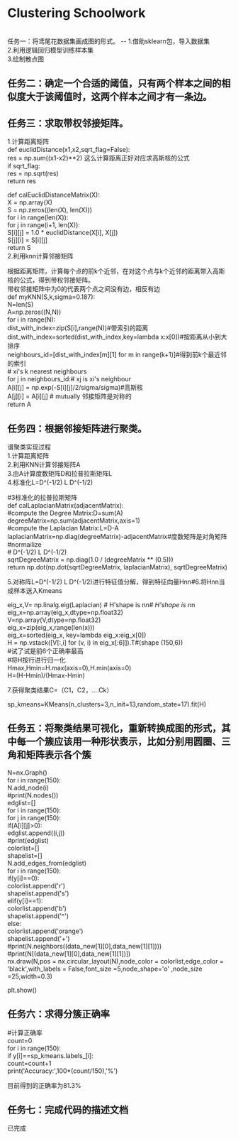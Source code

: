 Clustering Schoolwork
=
<br>
任务一：将鸢尾花数据集画成图的形式。
--
1.借助sklearn包，导入数据集<br>
2.利用逻辑回归模型训练样本集<br>
3.绘制散点图<br>

任务二：确定一个合适的阈值，只有两个样本之间的相似度大于该阈值时，这两个样本之间才有一条边。<br>
--
任务三：求取带权邻接矩阵。<br/>
--
1.计算距离矩阵<br>
def euclidDistance(x1,x2,sqrt_flag=False):<br>
    res = np.sum((x1-x2)**2)  这么计算距离正好对应求高斯核的公式<br>
    if sqrt_flag:<br>
        res = np.sqrt(res)<br>
    return res<br>
    
def calEuclidDistanceMatrix(X): <br>
    X = np.array(X)<br>
    S = np.zeros((len(X), len(X)))<br>
    for i in range(len(X)):<br>
        for j in range(i+1, len(X)): <br>
            S[i][j] = 1.0 * euclidDistance(X[i], X[j]) <br>
            S[j][i] = S[i][j] <br>
    return S<br>
2.利用knn计算邻接矩阵<br>

根据距离矩阵，计算每个点的前k个近邻，在对这个点与k个近邻的距离带入高斯核的公式，得到带权邻接矩阵。<br>
带权邻接矩阵中为0的代表两个点之间没有边，相反有边<br>
 def myKNN(S,k,sigma=0.187):<br>
    N=len(S)<br>
    A=np.zeros((N,N))<br>
    for i in range(N):<br>
        dist_with_index=zip(S[i],range(N))#带索引的距离<br>
        dist_with_index=sorted(dist_with_index,key=lambda x:x[0])#按距离从小到大排序<br>
        neighbours_id=[dist_with_index[m][1] for m in range(k+1)]#得到前k个最近邻的索引<br>
        # xi's k nearest neighbours<br>
        for j in neighbours_id:# xj is xi's neighbour<br>
            A[i][j] = np.exp(-S[i][j]/2/sigma/sigma)#高斯核<br>
            A[j][i] = A[i][j] # mutually 邻接矩阵是对称的<br>
    return A<br>
   
任务四：根据邻接矩阵进行聚类。<br>
   --

谱聚类实现过程<br>
1.计算距离矩阵<br>
2.利用KNN计算邻接矩阵A<br>
3.由A计算度数矩阵D和拉普拉斯矩阵L<br>
4.标准化L=D^(-1/2) L D^(-1/2)<br>

#3标准化的拉普拉斯矩阵<br>
def calLaplacianMatrix(adjacentMatrix):<br>
    #compute the Degree Matrix:D=sum(A)<br>
    degreeMatrix=np.sum(adjacentMatrix,axis=1)<br>
    #compute the Laplacian Matrix:L=D-A<br>
    laplacianMatrix=np.diag(degreeMatrix)-adjacentMatrix#度数矩阵是对角矩阵<br>
    #normailize<br>
     # D^(-1/2) L D^(-1/2)<br>
    sqrtDegreeMatrix = np.diag(1.0 / (degreeMatrix ** (0.5)))<br>
    return np.dot(np.dot(sqrtDegreeMatrix, laplacianMatrix), sqrtDegreeMatrix)<br>

5.对称阵L=D^(-1/2) L D^(-1/2)进行特征值分解，得到特征向量Hnn#6.将Hnn当成样本送入Kmeans<br>

eig_x,V= np.linalg.eig(Laplacian) # H'shape is n*n# H'shape is n*n<br>
eig_x=np.array(eig_x,dtype=np.float32)<br>
V=np.array(V,dtype=np.float32)<br>
eig_x=zip(eig_x,range(len(x)))<br>
eig_x=sorted(eig_x, key=lambda eig_x:eig_x[0])<br>
H = np.vstack([V[:,i] for (v, i) in eig_x[:6]]).T#(shape (150,6))<br>
#试了试是前6个正确率最高<br>
#将H按行进行归一化<br>
Hmax,Hmin=H.max(axis=0),H.min(axis=0)<br>
H=(H-Hmin)/(Hmax-Hmin)<br>


7.获得聚类结果C=（C1，C2，....Ck）<br>

sp_kmeans=KMeans(n_clusters=3,n_init=13,random_state=17).fit(H)<br>

任务五：将聚类结果可视化，重新转换成图的形式，其中每一个簇应该用一种形状表示，比如分别用圆圈、三角和矩阵表示各个簇<br>
--
N=nx.Graph()<br>
for i in range(150):<br>
    N.add_node(i)<br>
#print(N.nodes())<br>
edglist=[]<br>
for i in range(150):<br>
    for j in range(150):<br>
        if(A[i][j]>0):<br>
            edglist.append((i,j))<br>
#print(edglist)<br>
colorlist=[]<br>
shapelist=[]<br>
N.add_edges_from(edglist)<br>
for i in range(150):<br>
    if(y[i]==0):<br>
        colorlist.append('r')<br>
        shapelist.append('s')<br>
    elif(y[i]==1):<br>
        colorlist.append('b')<br>
        shapelist.append('^')<br>
    else:<br>
        colorlist.append('orange')<br>
        shapelist.append('+')<br>
#print(N.neighbors((data_new[1][0],data_new[1][1])))<br>
#print(N[(data_new[1][0],data_new[1][1])])<br>
nx.draw(N,pos = nx.circular_layout(N),node_color = colorlist,edge_color = 'black',with_labels = False,font_size =5,node_shape='o' ,node_size =25,width=0.3)<br>

plt.show()<br>

任务六：求得分簇正确率<br>
--
#计算正确率<br>
count=0<br>
for i in range(150):<br>
    if y[i]==sp_kmeans.labels_[i]:<br>
        count=count+1<br>
print('Accuracy:',100*(count/150),'%')<br>

目前得到的正确率为81.3%

任务七：完成代码的描述文档
--
已完成
